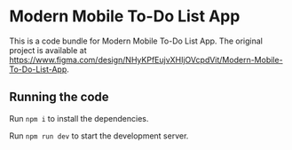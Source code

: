 
  # Modern Mobile To-Do List App

  This is a code bundle for Modern Mobile To-Do List App. The original project is available at https://www.figma.com/design/NHyKPfEujvXHIjOVcpdVit/Modern-Mobile-To-Do-List-App.

  ## Running the code

  Run `npm i` to install the dependencies.

  Run `npm run dev` to start the development server.
  